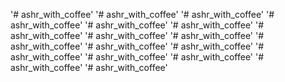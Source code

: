 '# ashr_with_coffee'
'# ashr_with_coffee'
'# ashr_with_coffee'
'# ashr_with_coffee'
'# ashr_with_coffee'
'# ashr_with_coffee'
'# ashr_with_coffee'
'# ashr_with_coffee'
'# ashr_with_coffee'
'# ashr_with_coffee'
'# ashr_with_coffee'
'# ashr_with_coffee'
'# ashr_with_coffee'
'# ashr_with_coffee'
'# ashr_with_coffee'
'# ashr_with_coffee'
'# ashr_with_coffee'
